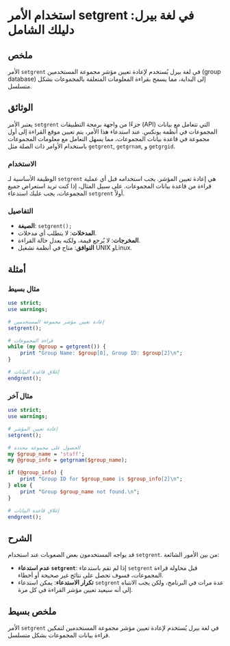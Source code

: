 <!--
Meta Description: # استخدام الأمر setgrent في لغة بيرل: دليلك الشامل ## ملخص الأمر `setgrent` في لغة بيرل يُستخدم لإعادة تعيين مؤشر مجموعة المستخدمين (group database) إ...
Meta Keywords: setgrent, group, المجموعات, تعيين, الأمر
-->

# استخدام الأمر setgrent في لغة بيرل: دليلك الشامل

## ملخص
الأمر `setgrent` في لغة بيرل يُستخدم لإعادة تعيين مؤشر مجموعة المستخدمين (group database) إلى البداية، مما يسمح بقراءة المعلومات المتعلقة بالمجموعات بشكل متسلسل.

## الوثائق
يعتبر الأمر `setgrent` جزءًا من واجهة برمجة التطبيقات (API) التي تتعامل مع بيانات المجموعات في أنظمة يونكس. عند استدعاء هذا الأمر، يتم تعيين موقع القراءة إلى أول مجموعة في قاعدة بيانات المجموعات، مما يسهل التعامل مع معلومات المجموعات باستخدام الأوامر ذات الصلة مثل `getgrent`, `getgrnam`, و `getgrgid`.

### الاستخدام
الوظيفة الأساسية لـ `setgrent` هي إعادة تعيين المؤشر. يجب استخدامه قبل أي عملية قراءة من قاعدة بيانات المجموعات. على سبيل المثال، إذا كنت تريد استعراض جميع المجموعات، يجب عليك استدعاء `setgrent` أولاً.

### التفاصيل
- **الصيغة**: `setgrent();`
- **المدخلات**: لا يتطلب أي مدخلات.
- **المخرجات**: لا يُرجع قيمة، ولكنه يعدل حالة القراءة.
- **التوافق**: متاح في أنظمة تشغيل UNIX وLinux.

## أمثلة
### مثال بسيط
```perl
use strict;
use warnings;

# إعادة تعيين مؤشر مجموعة المستخدمين
setgrent();

# قراءة المجموعات
while (my @group = getgrent()) {
    print "Group Name: $group[0], Group ID: $group[2]\n";
}

# إغلاق قاعدة البيانات
endgrent();
```

### مثال آخر
```perl
use strict;
use warnings;

# إعادة تعيين المؤشر
setgrent();

# الحصول على مجموعة محددة
my $group_name = 'staff';
my @group_info = getgrnam($group_name);

if (@group_info) {
    print "Group ID for $group_name is $group_info[2]\n";
} else {
    print "Group $group_name not found.\n";
}

# إغلاق قاعدة البيانات
endgrent();
```

## الشرح
قد يواجه المستخدمون بعض الصعوبات عند استخدام `setgrent`. من بين الأمور الشائعة:

- **عدم استدعاء `setgrent`**: إذا لم تقم باستدعاء `setgrent` قبل محاولة قراءة المجموعات، فسوف تحصل على نتائج غير صحيحة أو أخطاء.
- **تكرار الاستدعاء**: يمكن استدعاء `setgrent` عدة مرات في البرنامج، ولكن يجب الانتباه إلى أنه سيعيد تعيين مؤشر القراءة في كل مرة.

## ملخص بسيط
الأمر `setgrent` في لغة بيرل يُستخدم لإعادة تعيين مؤشر مجموعة المستخدمين لتمكين قراءة بيانات المجموعات بشكل متسلسل.